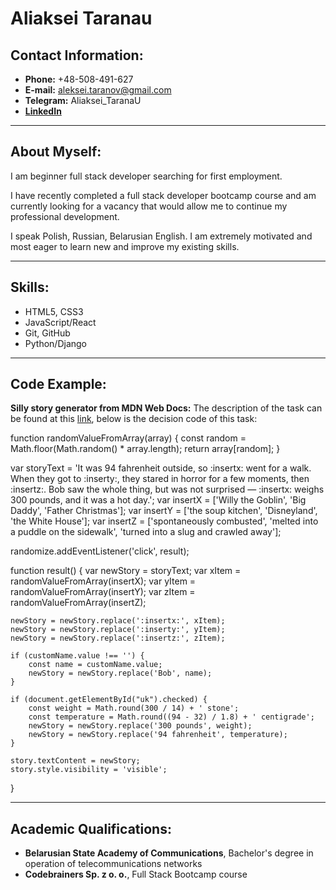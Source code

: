 # Aliaksei Taranau
## Contact Information:
* __Phone:__ +48-508-491-627
* __E-mail:__ aleksei.taranov@gmail.com
* __Telegram:__ Aliaksei_TaranaU
* [__LinkedIn__](https://www.linkedin.com/in/aliaksei-taranau-34a36722b/)
***
## About Myself:
I am beginner full stack developer searching for first employment.

I have recently completed a full stack developer bootcamp course and am currently looking for a vacancy that would allow me to continue my professional development.


I speak Polish, Russian, Belarusian English. I am extremely motivated and most eager to learn new and improve my existing skills.
***
## Skills:
* HTML5, CSS3
* JavaScript/React
* Git, GitHub
* Python/Django
***
## Code Example:
__Silly story generator from MDN Web Docs:__ The description of the task can be found at this [link](https://developer.mozilla.org/en-US/docs/Learn/JavaScript/First_steps/Silly_story_generator), below is the decision code of this task:


function randomValueFromArray(array) {
    const random = Math.floor(Math.random() * array.length);
    return array[random];
}

var storyText = 'It was 94 fahrenheit outside, so :insertx: went for a walk. When they got to :inserty:, they stared in horror for a few moments, then :insertz:. Bob saw the whole thing, but was not surprised — :insertx: weighs 300 pounds, and it was a hot day.';
var insertX = ['Willy the Goblin', 'Big Daddy', 'Father Christmas'];
var insertY = ['the soup kitchen', 'Disneyland', 'the White House'];
var insertZ = ['spontaneously combusted', 'melted into a puddle on the sidewalk', 'turned into a slug and crawled away'];

randomize.addEventListener('click', result);

function result() {
    var newStory = storyText;
    var xItem = randomValueFromArray(insertX);
    var yItem = randomValueFromArray(insertY);
    var zItem = randomValueFromArray(insertZ);

    newStory = newStory.replace(':insertx:', xItem);
    newStory = newStory.replace(':inserty:', yItem);
    newStory = newStory.replace(':insertz:', zItem);

    if (customName.value !== '') {
        const name = customName.value;
        newStory = newStory.replace('Bob', name);
    }

    if (document.getElementById("uk").checked) {
        const weight = Math.round(300 / 14) + ' stone';
        const temperature = Math.round((94 - 32) / 1.8) + ' centigrade';
        newStory = newStory.replace('300 pounds', weight);
        newStory = newStory.replace('94 fahrenheit', temperature);
    }

    story.textContent = newStory;
    story.style.visibility = 'visible';
}
***
## Academic Qualifications:
* __Belarusian State Academy of Communications__, Bachelor's degree in operation of telecommunications networks
* __Codebrainers Sp. z o. o.__, Full Stack Bootcamp course